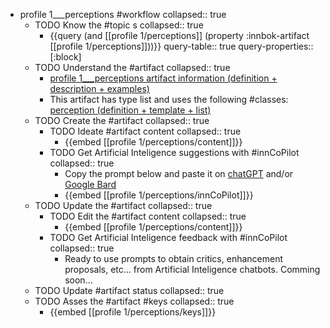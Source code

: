 
- profile 1___perceptions #workflow
   collapsed:: true
  - TODO Know the #topic s
    collapsed:: true
    - {{query (and [[profile 1/perceptions]] (property :innbok-artifact [[profile 1/perceptions]]))}}
      query-table:: true
      query-properties:: [:block]
  - TODO Understand the #artifact
    collapsed:: true
    - [profile 1___perceptions artifact information (definition + description + examples)](https://go.innbok.com/#/page/innBoK%2Fprofile-%28id%29%2Fperceptions%2Finfo)
    - This artifact has type list and uses the following #classes: [perception (definition + template + list)](https://go.innbok.com/#/page/innBoK%2Fclass%2Fperception)
  - TODO Create the #artifact
     collapsed:: true
    - TODO Ideate #artifact content
      collapsed:: true
      - {{embed [[profile 1/perceptions/content]]}}
    - TODO Get Artificial Inteligence suggestions with #innCoPilot
      collapsed:: true
      - Copy the prompt below and paste it on [chatGPT](https://chat.openai.com) and/or [Google Bard](https://bard.google.com/chat)
      - {{embed [[profile 1/perceptions/innCoPilot]]}}
  - TODO Update the #artifact
    collapsed:: true
    - TODO Edit the #artifact content
     collapsed:: true
      - {{embed [[profile 1/perceptions/content]]}}
    - TODO Get Artificial Inteligence feedback with #innCoPilot
      collapsed:: true
      - Ready to use prompts to obtain critics, enhancement proposals, etc... from Artificial Inteligence chatbots. Comming soon...
  - TODO Update #artifact status
    collapsed:: true
  - TODO Asses the #artifact #keys
    collapsed:: true
    - {{embed [[profile 1/perceptions/keys]]}}



